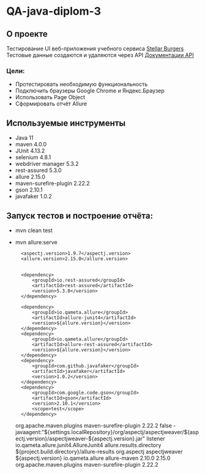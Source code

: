 # QA-java-diplom-3
## О проекте
Тестирование UI веб-приложения учебного сервиса [Stellar Burgers](https://stellarburgers.nomoreparties.site/)
Тестовые данные создаются и удаляются через API [Документации API](https://code.s3.yandex.net/qa-automation-engineer/java/cheatsheets/paid-track/diplom/api-documentation.pdf)
### Цели:
- Протестировать необходимую функциональность
- Подключить браузеры Google Chrome и Яндекс.Браузер
- Использовать Page Object
- Сформировать отчёт Allure

## Используемые инструменты
- Java 11
- maven 4.0.0
- JUnit 4.13.2
- selenium 4.8.1
- webdriver manager 5.3.2
- rest-assured 5.3.0
- allure 2.15.0
- maven-surefire-plugin 2.22.2
- gson 2.10.1
- javafaker 1.0.2

## Запуск тестов и построение отчёта:
- mvn clean test
- mvn allure:serve


        <aspectj.version>1.9.7</aspectj.version>
        <allure.version>2.15.0</allure.version>


        <dependency>
            <groupId>io.rest-assured</groupId>
            <artifactId>rest-assured</artifactId>
            <version>5.3.0</version>
        </dependency>

        <dependency>
            <groupId>io.qameta.allure</groupId>
            <artifactId>allure-junit4</artifactId>
            <version>${allure.version}</version>
        </dependency>
        <dependency>
            <groupId>io.qameta.allure</groupId>
            <artifactId>allure-rest-assured</artifactId>
            <version>${allure.version}</version>
        </dependency>
        <dependency>
            <groupId>com.github.javafaker</groupId>
            <artifactId>javafaker</artifactId>
            <version>1.0.2</version>
        </dependency>
        <dependency>
            <groupId>com.google.code.gson</groupId>
            <artifactId>gson</artifactId>
            <version>2.10.1</version>
            <scope>test</scope>
        </dependency>

    <build>
        <plugins>
            <plugin>
                <groupId>org.apache.maven.plugins</groupId>
                <artifactId>maven-surefire-plugin</artifactId>
                <version>2.22.2</version>
                <configuration>
                    <testFailureIgnore>false</testFailureIgnore>
                    <argLine>
                        -javaagent:"${settings.localRepository}/org/aspectj/aspectjweaver/${aspectj.version}/aspectjweaver-${aspectj.version}.jar"
                    </argLine>
                    <properties>
                        <property>
                            <name>listener</name>
                            <value>io.qameta.allure.junit4.AllureJunit4</value>
                        </property>
                    </properties>
                    <systemProperties>
                        <property>
                            <name>allure.results.directory</name>
                            <value>${project.build.directory}/allure-results</value>
                        </property>
                    </systemProperties>
                </configuration>
                <dependencies>
                    <dependency>
                        <groupId>org.aspectj</groupId>
                        <artifactId>aspectjweaver</artifactId>
                        <version>${aspectj.version}</version>
                    </dependency>
                </dependencies>
            </plugin>
            <plugin>
                <groupId>io.qameta.allure</groupId>
                <artifactId>allure-maven</artifactId>
                <version>2.10.0</version>
                <configuration>
                    <reportVersion>2.15.0</reportVersion>
                </configuration>
            </plugin>
        </plugins>
        <pluginManagement>
            <plugins>
                <plugin>
                    <groupId>org.apache.maven.plugins</groupId>
                    <artifactId>maven-surefire-plugin</artifactId>
                    <version>2.22.2</version>
                </plugin>
            </plugins>
        </pluginManagement>
    </build>